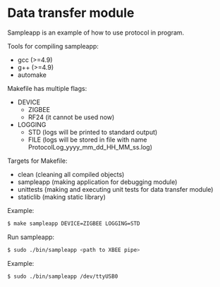 # Data transfer module

Sampleapp is an example of how to use protocol in program.

Tools for compiling sampleapp:

- gcc (>=4.9)
- g++ (>=4.9)
- automake 

Makefile has multiple flags:

- DEVICE
  - ZIGBEE
  - RF24 (it cannot be used now)
- LOGGING
  - STD (logs will be printed to standard output)
  - FILE (logs will be stored in file with name ProtocolLog_yyyy_mm_dd_HH_MM_ss.log)

Targets for Makefile:

- clean (cleaning all compiled objects)
- sampleapp (making application for debugging module)
- unittests (making and executing unit tests for data transfer module)
- staticlib (making static library)

Example:
```sh
$ make sampleapp DEVICE=ZIGBEE LOGGING=STD
```

Run sampleapp:
```sh
$ sudo ./bin/sampleapp <path to XBEE pipe>
```

Example:
```sh
$ sudo ./bin/sampleapp /dev/ttyUSB0
```
